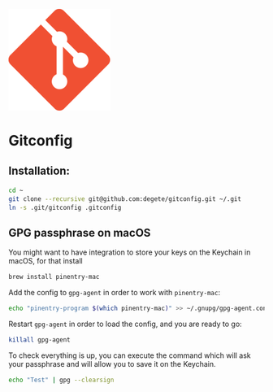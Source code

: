 ![Git](git.png)

# Gitconfig

## Installation:

```sh
cd ~
git clone --recursive git@github.com:degete/gitconfig.git ~/.git
ln -s .git/gitconfig .gitconfig
```

## GPG passphrase on macOS

You might want to have integration to store your keys on the Keychain in macOS, for that install

```sh
brew install pinentry-mac
```

Add the config to `gpg-agent` in order to work with `pinentry-mac`:
```sh
echo "pinentry-program $(which pinentry-mac)" >> ~/.gnupg/gpg-agent.conf
```

Restart `gpg-agent` in order to load the config, and you are ready to go:

```sh
killall gpg-agent
```

To check everything is up, you can execute the command which will ask your passphrase and will allow you to save it on the Keychain.

```sh
echo "Test" | gpg --clearsign
```
